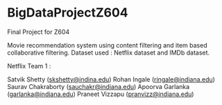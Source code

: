 # BigDataProjectZ604
Final Project for Z604

Movie recommendation system using content filtering and item based collaborative filtering.
Dataset used : Netflix dataset and IMDb dataset.

Netflix Team 1 :

Satvik Shetty (skshetty@indina.edu)
Rohan Ingale (ringale@indiana.edu)
Saurav Chakraborty (sauchakr@indiana.edu)
Apoorva Garlanka (garlanka@indiana.edu)
Praneet Vizzapu (pranvizz@indiana.edu)
